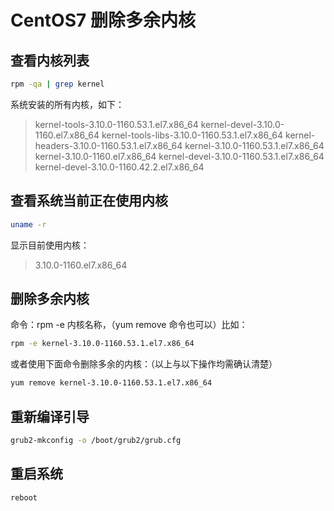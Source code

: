 # CentOS7 删除多余内核

## 查看内核列表

```bash
rpm -qa | grep kernel
```

系统安装的所有内核，如下：

> kernel-tools-3.10.0-1160.53.1.el7.x86_64
> kernel-devel-3.10.0-1160.el7.x86_64
> kernel-tools-libs-3.10.0-1160.53.1.el7.x86_64
> kernel-headers-3.10.0-1160.53.1.el7.x86_64
> kernel-3.10.0-1160.53.1.el7.x86_64
> kernel-3.10.0-1160.el7.x86_64
> kernel-devel-3.10.0-1160.53.1.el7.x86_64
> kernel-devel-3.10.0-1160.42.2.el7.x86_64

## 查看系统当前正在使用内核

```bash
uname -r
```

显示目前使用内核：

> 3.10.0-1160.el7.x86_64

## 删除多余内核

命令：rpm -e 内核名称，（yum remove 命令也可以）比如：

```bash
rpm -e kernel-3.10.0-1160.53.1.el7.x86_64
```

或者使用下面命令删除多余的内核：（以上与以下操作均需确认清楚）

```bash
yum remove kernel-3.10.0-1160.53.1.el7.x86_64
```

## 重新编译引导
```bash
grub2-mkconfig -o /boot/grub2/grub.cfg
```
## 重启系统
```bash
reboot
```